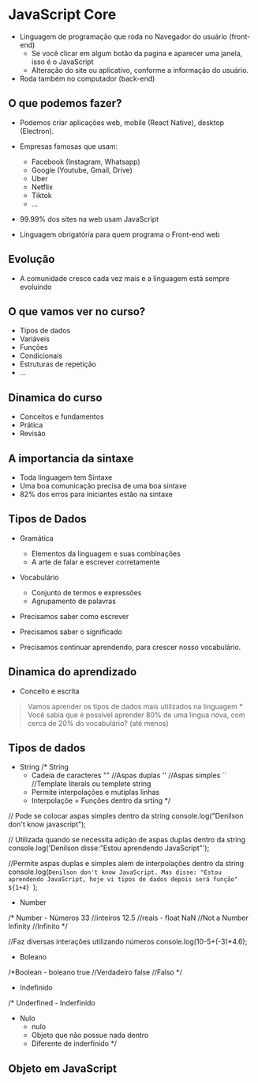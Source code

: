 # JavaScript Core

* Linguagem de programação que roda no Navegador do usuário (front-end)
    * Se você clicar em algum botão da pagina e aparecer uma janela, isso é o JavaScript
    * Alteração do site ou aplicativo, conforme a informação do usuário.
* Roda também no computador (back-end)

## O que podemos fazer?

* Podemos criar aplicações web, mobile (React Native), desktop (Electron).
* Empresas famosas que usam:
    * Facebook (Instagram, Whatsapp)
    * Google (Youtube, Gmail, Drive)
    * Uber
    * Netflix
    * Tiktok
    * ...

* 99.99% dos sites na web usam JavaScript
* Linguagem obrigatória para quem programa o Front-end web

## Evolução

* A comunidade cresce cada vez mais e a linguagem está sempre evoluindo

## O que vamos ver no curso?

- Tipos de dados
- Variáveis
- Funções
- Condicionais
- Estruturas de repetição
- ...

## Dinamica do curso

* Conceitos e fundamentos
* Prática
* Revisão

## A importancia da sintaxe

* Toda linguagem tem Sintaxe
* Uma boa comunicação precisa de uma boa sintaxe
* 82% dos erros para iniciantes estão na sintaxe

## Tipos de Dados

* Gramática
    * Elementos da linguagem e suas combinações
    * A arte de falar e escrever corretamente

* Vocabulário
    * Conjunto de termos e expressões
    * Agrupamento de palavras

* Precisamos saber como escrever
* Precisamos saber o significado
* Precisamos continuar aprendendo, para crescer nosso vocabulário.

## Dinamica do aprendizado

* Conceito e escrita

> Vamos aprender os tipos de dados mais utilizados na linguagem
    * Você sabia que é possivel aprender 80% de uma lingua nova, com 
    cerca de 20% do vocabulário? (até menos)

## Tipos de dados

* String
/* String
    - Cadeia de caracteres
    "" //Aspas duplas
    '' //Aspas simples
    `` //Template literals ou templete string
    - Permite interpolações e mutiplas linhas
    * Interpolaçõe = Funções dentro da srting
*/

// Pode se colocar aspas simples dentro da string
console.log("Denilson don't know javascript");

// Utilizada quando se necessita adição de aspas duplas dentro da string
console.log('Denilson disse:"Estou aprendendo JavaScript"');

//Permite aspas duplas e simples alem de interpolações dentro da string
console.log(`Denilson don't know JavaScript.
Mas disse: "Estou aprendendo JavaScript, hoje vi tipos de dados
depois será função" ${1+4}
 `);

* Number

/* Number
    - Números
    33 //inteiros
    12.5 //reais - float
    NaN //Not a Number
    Infinity //Infinito
*/

//Faz diversas interações utilizando números
console.log(10-5+(-3)*4.6);

* Boleano

/*Boolean
    - boleano 
    true //Verdadeiro
    false //Falso
*/

* Indefinido

/* Underfined
    - Inderfinido

 * Nulo
    - nulo
    - Objeto que não possue nada dentro
    - Diferente de inderfinido
*/

## Objeto em JavaScript



